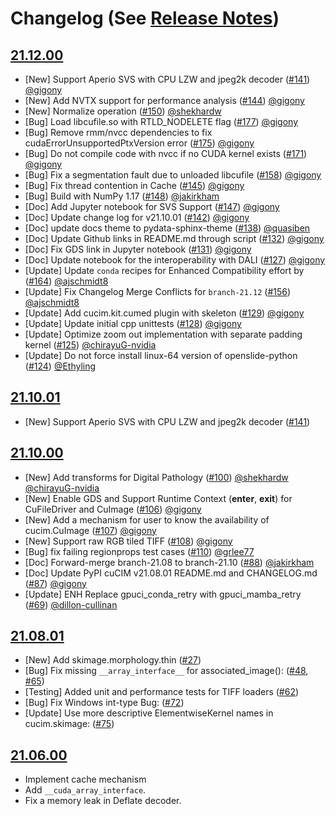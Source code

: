 
# Changelog (See [Release Notes](https://github.com/rapidsai/cucim/wiki/Release-Notes))

## [21.12.00](https://github.com/rapidsai/cucim/wiki/release_notes_v21.12.00)

- [New] Support Aperio SVS with CPU LZW and jpeg2k decoder ([#141](https://github.com/rapidsai/cucim/pull/141)) [@gigony](https://github.com/gigony)
- [New] Add NVTX support for performance analysis ([#144](https://github.com/rapidsai/cucim/pull/144)) [@gigony](https://github.com/gigony)
- [New] Normalize operation ([#150](https://github.com/rapidsai/cucim/pull/150)) [@shekhardw](https://github.com/shekhardw)
- [Bug] Load libcufile.so with RTLD_NODELETE flag ([#177](https://github.com/rapidsai/cucim/pull/177)) [@gigony](https://github.com/gigony)
- [Bug] Remove rmm/nvcc dependencies to fix cudaErrorUnsupportedPtxVersion error ([#175](https://github.com/rapidsai/cucim/pull/175)) [@gigony](https://github.com/gigony)
- [Bug] Do not compile code with nvcc if no CUDA kernel exists ([#171](https://github.com/rapidsai/cucim/pull/171)) [@gigony](https://github.com/gigony)
- [Bug] Fix a segmentation fault due to unloaded libcufile ([#158](https://github.com/rapidsai/cucim/pull/158)) [@gigony](https://github.com/gigony)
- [Bug] Fix thread contention in Cache ([#145](https://github.com/rapidsai/cucim/pull/145)) [@gigony](https://github.com/gigony)
- [Bug] Build with NumPy 1.17 ([#148](https://github.com/rapidsai/cucim/pull/148)) [@jakirkham](https://github.com/jakirkham)
- [Doc] Add Jupyter notebook for SVS Support ([#147](https://github.com/rapidsai/cucim/pull/147)) [@gigony](https://github.com/gigony)
- [Doc] Update change log for v21.10.01 ([#142](https://github.com/rapidsai/cucim/pull/142)) [@gigony](https://github.com/gigony)
- [Doc] update docs theme to pydata-sphinx-theme ([#138](https://github.com/rapidsai/cucim/pull/138)) [@quasiben](https://github.com/quasiben)
- [Doc] Update Github links in README.md through script ([#132](https://github.com/rapidsai/cucim/pull/132)) [@gigony](https://github.com/gigony)
- [Doc] Fix GDS link in Jupyter notebook ([#131](https://github.com/rapidsai/cucim/pull/131)) [@gigony](https://github.com/gigony)
- [Doc] Update notebook for the interoperability with DALI ([#127](https://github.com/rapidsai/cucim/pull/127)) [@gigony](https://github.com/gigony)
- [Update] Update `conda` recipes for Enhanced Compatibility effort by ([#164](https://github.com/rapidsai/cucim/pull/164)) [@ajschmidt8](https://github.com/ajschmidt8)
- [Update] Fix Changelog Merge Conflicts for `branch-21.12` ([#156](https://github.com/rapidsai/cucim/pull/156)) [@ajschmidt8](https://github.com/ajschmidt8)
- [Update] Add cucim.kit.cumed plugin with skeleton ([#129](https://github.com/rapidsai/cucim/pull/129)) [@gigony](https://github.com/gigony)
- [Update] Update initial cpp unittests ([#128](https://github.com/rapidsai/cucim/pull/128)) [@gigony](https://github.com/gigony)
- [Update] Optimize zoom out implementation with separate padding kernel ([#125](https://github.com/rapidsai/cucim/pull/125)) [@chirayuG-nvidia](https://github.com/chirayuG-nvidia)
- [Update] Do not force install linux-64 version of openslide-python ([#124](https://github.com/rapidsai/cucim/pull/124)) [@Ethyling](https://github.com/Ethyling)

## [21.10.01](https://github.com/rapidsai/cucim/wiki/release_notes_v21.10.01)

- [New] Support Aperio SVS with CPU LZW and jpeg2k decoder ([#141](https://github.com/rapidsai/cucim/pull/141))

## [21.10.00](https://github.com/rapidsai/cucim/wiki/release_notes_v21.10.00)

- [New] Add transforms for Digital Pathology ([#100](https://github.com/rapidsai/cucim/pull/100)) [@shekhardw](https://github.com/shekhardw) [@chirayuG-nvidia](https://github.com/chirayuG-nvidia)
- [New] Enable GDS and Support Runtime Context (__enter__, __exit__) for CuFileDriver and CuImage ([#106](https://github.com/rapidsai/cucim/pull/106)) [@gigony](https://github.com/gigony)
- [New] Add a mechanism for user to know the availability of cucim.CuImage ([#107](https://github.com/rapidsai/cucim/pull/107)) [@gigony](https://github.com/gigony)
- [New] Support raw RGB tiled TIFF ([#108](https://github.com/rapidsai/cucim/pull/108)) [@gigony](https://github.com/gigony)
- [Bug] fix failing regionprops test cases ([#110](https://github.com/rapidsai/cucim/pull/110)) [@grlee77](https://github.com/grlee77)
- [Doc] Forward-merge branch-21.08 to branch-21.10 ([#88](https://github.com/rapidsai/cucim/pull/88)) [@jakirkham](https://github.com/jakirkham)
- [Doc] Update PyPI cuCIM v21.08.01 README.md and CHANGELOG.md ([#87](https://github.com/rapidsai/cucim/pull/87)) [@gigony](https://github.com/gigony)
- [Update] ENH Replace gpuci_conda_retry with gpuci_mamba_retry ([#69](https://github.com/rapidsai/cucim/pull/69)) [@dillon-cullinan](https://github.com/dillon-cullinan)
## [21.08.01](https://github.com/rapidsai/cucim/wiki/release_notes_v21.08.01)

- [New] Add skimage.morphology.thin ([#27](https://github.com/rapidsai/cucim/pull/27))
- [Bug] Fix missing `__array_interface__` for associated_image(): ([#48](https://github.com/rapidsai/cucim/pull/48), [#65](https://github.com/rapidsai/cucim/pull/65))
- [Testing] Added unit and performance tests for TIFF loaders ([#62](https://github.com/rapidsai/cucim/pull/62))
- [Bug] Fix Windows int-type Bug: ([#72](https://github.com/rapidsai/cucim/pull/72))
- [Update] Use more descriptive ElementwiseKernel names in cucim.skimage: ([#75](https://github.com/rapidsai/cucim/pull/75))

## [21.06.00](https://github.com/rapidsai/cucim/wiki/release_notes_v21.06.00)

- Implement cache mechanism
- Add `__cuda_array_interface`.
- Fix a memory leak in Deflate decoder.

